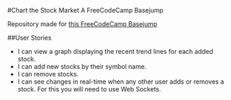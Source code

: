 #Chart the Stock Market
A FreeCodeCamp Basejump

Repository made for [this FreeCodeCamp Basejump](http://www.freecodecamp.com/challenges/basejump-chart-the-stock-market)

##User Stories
- I can view a graph displaying the recent trend lines for each added stock.
- I can add new stocks by their symbol name.
- I can remove stocks.
- I can see changes in real-time when any other user adds or removes a stock. For this you will need to use Web Sockets.
